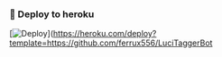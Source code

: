 ### 🚀 Deploy to heroku
[![Deploy](https://www.herokucdn.com/deploy/button.svg)](https://heroku.com/deploy?template=https://github.com/ferrux556/LuciTaggerBot
